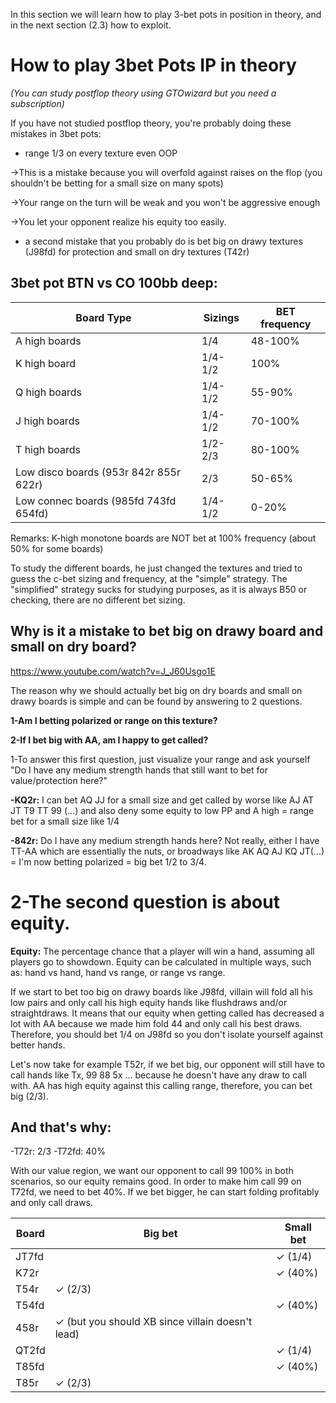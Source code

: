 In this section we will learn how to play 3-bet pots in position in theory, and in the next section (2.3) how to exploit.

# How to play 3bet Pots IP in theory

_(You can study postflop theory using GTOwizard but you need a subscription)_

If you have not studied postflop theory, you're probably doing these mistakes in 3bet pots:

- range 1/3 on every texture even OOP

→This is a mistake because you will overfold against raises on the flop (you shouldn't be betting for a small size on many spots)

→Your range on the turn will be weak and you won't be aggressive enough

→You let your opponent realize his equity too easily.

- a second mistake that you probably do is bet big on drawy textures (J98fd) for protection and small on dry textures (T42r)

## 3bet pot BTN vs CO 100bb deep:

| Board Type                             | Sizings | BET frequency |
| -------------------------------------- | ------- | ------------- |
| A high boards                          | 1/4     | 48-100%       |
| K high board                           | 1/4-1/2 | 100%          |
| Q high boards                          | 1/4-1/2 | 55-90%        |
| J high boards                          | 1/4-1/2 | 70-100%       |
| T high boards                          | 1/2-2/3 | 80-100%       |
| Low disco boards (953r 842r 855r 622r) | 2/3     | 50-65%        |
| Low connec boards (985fd 743fd 654fd)  | 1/4-1/2 | 0-20%         |
Remarks:
K-high monotone boards are NOT bet at 100% frequency (about 50% for some boards)


To study the different boards, he just changed the textures and tried to guess the c-bet sizing and frequency, at the "simple" strategy. The "simplified" strategy sucks for studying purposes, as it is always B50 or checking, there are no different bet sizing.

## Why is it a mistake to bet big on drawy board and small on dry board?

https://www.youtube.com/watch?v=J_J60Usgo1E


The reason why we should actually bet big on dry boards and small on drawy boards is simple and can be found by answering to 2 questions.

**1-Am I betting polarized or range on this texture?**

**2-If I bet big with AA, am I happy to get called?**

1-To answer this first question, just visualize your range and ask yourself "Do I have any medium strength hands that still want to bet for value/protection here?"

**-KQ2r:** I can bet AQ JJ for a small size and get called by worse like AJ AT JT T9 TT 99 (...) and also deny some equity to low PP and A high = range bet for a small size like 1/4

**-842r:** Do I have any medium strength hands here? Not really, either I have TT-AA which are essentially the nuts, or broadways like AK AQ AJ KQ JT(...) = I'm now betting polarized = big bet 1/2 to 3/4.

# 2-The second question is about equity.

**Equity:** The percentage chance that a player will win a hand, assuming all players go to showdown. Equity can be calculated in multiple ways, such as: hand vs hand, hand vs range, or range vs range.

If we start to bet too big on drawy boards like J98fd, villain will fold all his low pairs and only call his high equity hands like flushdraws and/or straightdraws. It means that our equity when getting called has decreased a lot with AA because we made him fold 44 and only call his best draws. Therefore, you should bet 1/4 on J98fd so you don't isolate yourself against better hands.

Let's now take for example T52r, if we bet big, our opponent will still have to call hands like Tx, 99 88 5x ... because he doesn't have any draw to call with. AA has high equity against this calling range, therefore, you can bet big (2/3).

## And that's why: 

-T72r: 2/3
-T72fd: 40%

With our value region, we want our opponent to call 99 100% in both scenarios, so our equity remains good. In order to make him call 99 on T72fd, we need to bet 40%. If we bet bigger, he can start folding profitably and only call draws.

| Board | Big bet                                          | Small bet |
| ----- | ------------------------------------------------ | --------- |
| JT7fd |                                                  | ✓ (1/4)   |
| K72r  |                                                  | ✓ (40%)   |
| T54r  | ✓ (2/3)                                          |           |
| T54fd |                                                  | ✓ (40%)   |
| 458r  | ✓ (but you should XB since villain doesn't lead) |           |
| QT2fd |                                                  | ✓ (1/4)   |
| T85fd |                                                  | ✓ (40%)   |
| T85r  | ✓ (2/3)                                          |           |
